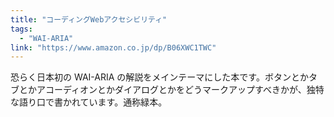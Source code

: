 ```yaml
---
title: "コーディングWebアクセシビリティ"
tags:
  - "WAI-ARIA"
link: "https://www.amazon.co.jp/dp/B06XWC1TWC"
---
```


恐らく日本初の WAI-ARIA の解説をメインテーマにした本です。ボタンとかタブとかアコーディオンとかダイアログとかをどうマークアップすべきかが、独特な語り口で書かれています。通称緑本。
